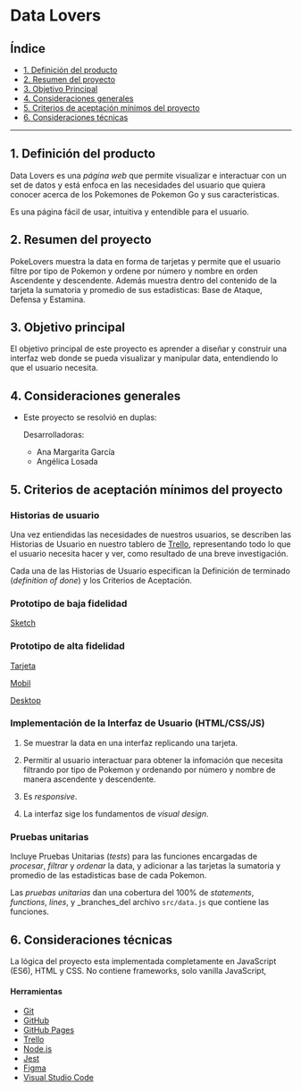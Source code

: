 # Data Lovers

## Índice

* [1. Definición del producto](#2-Definición-del-producto)
* [2. Resumen del proyecto](#2-resumen-del-proyecto)
* [3. Objetivo Principal](#3-objetivo-principal)
* [4. Consideraciones generales](#4-consideraciones-generales)
* [5. Criterios de aceptación mínimos del proyecto](#5-criterios-de-aceptación-mínimos-del-proyecto)
* [6. Consideraciones técnicas](#7-consideraciones-técnicas)

***

## 1. Definición del producto

Data Lovers es una _página web_ que permite visualizar e interactuar 
con un set de datos y está enfoca en las necesidades del usuario 
que quiera conocer acerca de los Pokemones de Pokemon Go y sus caracteristicas. 

Es una página fácil de usar, intuitiva y entendible para el usuario.

## 2. Resumen del proyecto

PokeLovers muestra la data en forma de tarjetas y permite que el usuario
filtre por tipo de Pokemon y ordene por número y nombre en orden Ascendente y descendente. 
Además muestra dentro del contenido de la tarjeta la sumatoria y promedio de sus estadisticas:
Base de Ataque, Defensa y Estamina. 

## 3. Objetivo principal

El objetivo principal de este proyecto es aprender a diseñar y construir una
interfaz web donde se pueda visualizar y manipular data, entendiendo lo que el
usuario necesita.

## 4. Consideraciones generales

* Este proyecto se resolvió en duplas:
  
  Desarrolladoras: 
    - Ana Margarita García
    - Angélica Losada

## 5. Criterios de aceptación mínimos del proyecto

### Historias de usuario

Una vez entiendidas las necesidades de nuestros usuarios, se describen las Historias
de Usuario en nuestro tablero de [Trello](https://trello.com/b/okSEXWkl/dl15anamargaritaangelica),
representando todo lo que el usuario necesita hacer y ver, 
como resultado de una breve investigación. 

Cada una de las Historias de Usuario especifican la Definición de terminado (_definition of done_)
y los Criterios de Aceptación.

### Prototipo de baja fidelidad

[Sketch](sketch.jpg)

### Prototipo de alta fidelidad

 [Tarjeta](Tarjeta_2.jpeg)

 [Mobil](Mobil_prototype.png)

 [Desktop](Desktop_prototype.png)

### Implementación de la Interfaz de Usuario (HTML/CSS/JS)

1. Se muestrar la data en una interfaz replicando una tarjeta.

2. Permitir al usuario interactuar para obtener la infomación que necesita 
  filtrando por tipo de Pokemon y ordenando por número y nombre de manera 
  ascendente y descendente.

3. Es _responsive_.

4. La interfaz sige los fundamentos de _visual design_.

### Pruebas unitarias

Incluye Pruebas Unitarias (_tests_) para las funciones encargadas de  _procesar_,
_filtrar_ y _ordenar_ la data, y adicionar a las tarjetas la sumatoria y promedio 
de las estadisticas base de cada Pokemon.

Las _pruebas unitarias_ dan una cobertura del 100% de _statements_,
 _functions_, _lines_, y _branches_del archivo `src/data.js` que contiene las funciones.

## 6. Consideraciones técnicas

La lógica del proyecto esta implementada completamente en JavaScript
(ES6), HTML y CSS. No contiene frameworks, solo vanilla JavaScript,

#### Herramientas

* [Git](https://git-scm.com/)
* [GitHub](https://github.com/)
* [GitHub Pages](https://pages.github.com/)
* [Trello](https://trello.com/b/okSEXWkl/dl15anamargaritaangelica)
* [Node.js](https://nodejs.org/)
* [Jest](https://jestjs.io/)
* [Figma](https://www.figma.com/file/AVdGQNbe8uSiH8Gk264QeR/POKELOVER?node-id=3%3A6)
* [Visual Studio Code](https://code.visualstudio.com/)
